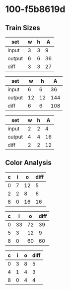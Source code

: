 # 100-f5b8619d
## Train Sizes

|set|w|h|A|
|---|---|---|---|
|input|3|3|9|
|output|6|6|36|
|diff|3|3|27|


|set|w|h|A|
|---|---|---|---|
|input|6|6|36|
|output|12|12|144|
|diff|6|6|108|


|set|w|h|A|
|---|---|---|---|
|input|2|2|4|
|output|4|4|16|
|diff|2|2|12|


## Color Analysis

|c|i|o|diff|
|---|---|---|---|
|0|7|12|5|
|2|2|8|6|
|8|0|16|16|


|c|i|o|diff|
|---|---|---|---|
|0|33|72|39|
|5|3|12|9|
|8|0|60|60|


|c|i|o|diff|
|---|---|---|---|
|0|3|8|5|
|4|1|4|3|
|8|0|4|4|

